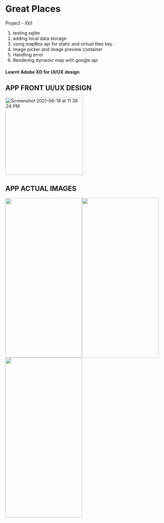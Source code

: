 # Great Places 

Project - Xb1
1. testing sqlite 
2. adding local data storage 
3. using mapBox api for static and virtual tiles key . 
4. Image picker and image preview container 
5. Handling error 
6. Rendering dynamic map with google api 

#### Learnt Adobe XD for UI/UX design 


## APP FRONT UI/UX DESIGN 
<img width="243" alt="Screenshot 2021-06-18 at 11 39 24 PM" src="https://user-images.githubusercontent.com/70997750/122601233-9a719300-d08e-11eb-92df-a2d4a167d26e.png">

## APP ACTUAL IMAGES 
<image src ="https://user-images.githubusercontent.com/70997750/122604757-1d491c80-d094-11eb-9942-ad7141746657.jpeg" width="240" height="500"><image src ="https://user-images.githubusercontent.com/70997750/122604877-45388000-d094-11eb-8685-2c17a9ecd123.jpeg" width="240" height="500"><image src ="https://user-images.githubusercontent.com/70997750/122605003-76b14b80-d094-11eb-9b1d-f509c4027298.jpeg" width="240" height="500">



